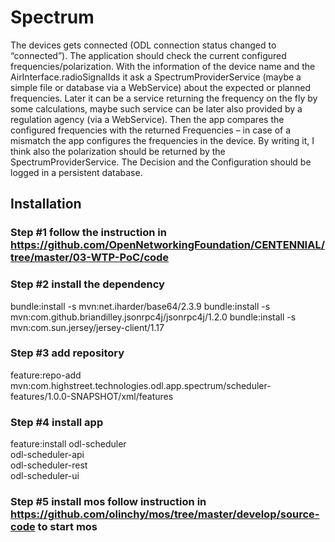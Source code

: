 # Spectrum

The devices gets connected (ODL connection status changed to “connected”). 
The application should check the current configured frequencies/polarization. 
With the information of the device name and the AirInterface.radioSignalIds it ask a SpectrumProviderService (maybe a simple file or database via a WebService) about the expected or planned frequencies. 
Later it can be a service returning the frequency on the fly by some calculations, maybe such service can be later also provided by a regulation agency (via a WebService). 
Then the app compares the configured frequencies with the returned Frequencies – in case of a mismatch the app configures the frequencies in the device. 
By writing it, I think also the polarization should be returned by the SpectrumProviderService. 
The Decision and the Configuration should be logged in a persistent database.

## Installation

### Step #1 follow the instruction in https://github.com/OpenNetworkingFoundation/CENTENNIAL/tree/master/03-WTP-PoC/code

### Step #2 install the dependency
bundle:install -s mvn:net.iharder/base64/2.3.9
bundle:install -s mvn:com.github.briandilley.jsonrpc4j/jsonrpc4j/1.2.0
bundle:install -s mvn:com.sun.jersey/jersey-client/1.17

### Step #3 add repository
feature:repo-add mvn:com.highstreet.technologies.odl.app.spectrum/scheduler-features/1.0.0-SNAPSHOT/xml/features

### Step #4 install app
feature:install odl-scheduler \
odl-scheduler-api \
odl-scheduler-rest \
odl-scheduler-ui

### Step #5 install mos follow instruction in https://github.com/olinchy/mos/tree/master/develop/source-code to start mos





